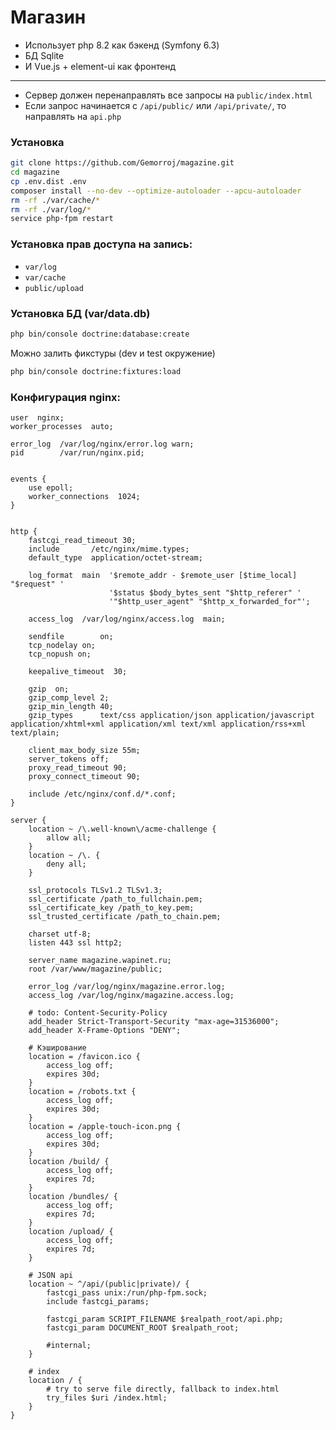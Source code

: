 # Магазин

- Использует php 8.2 как бэкенд (Symfony 6.3)
- БД Sqlite
- И Vue.js + element-ui как фронтенд

---

- Сервер должен перенаправлять все запросы на `public/index.html`
- Если запрос начинается с `/api/public/` или `/api/private/`, то направлять на `api.php`


### Установка
```bash
git clone https://github.com/Gemorroj/magazine.git
cd magazine
cp .env.dist .env
composer install --no-dev --optimize-autoloader --apcu-autoloader
rm -rf ./var/cache/*
rm -rf ./var/log/*
service php-fpm restart
```


### Установка прав доступа на запись:
- `var/log`
- `var/cache`
- `public/upload`

### Установка БД (var/data.db)
```bash
php bin/console doctrine:database:create
```
Можно залить фикстуры (dev и test окружение)
```bash
php bin/console doctrine:fixtures:load
```


### Конфигурация nginx:
```nginx
user  nginx;
worker_processes  auto;

error_log  /var/log/nginx/error.log warn;
pid        /var/run/nginx.pid;


events {
    use epoll;
    worker_connections  1024;
}


http {
    fastcgi_read_timeout 30;
    include       /etc/nginx/mime.types;
    default_type  application/octet-stream;

    log_format  main  '$remote_addr - $remote_user [$time_local] "$request" '
                      '$status $body_bytes_sent "$http_referer" '
                      '"$http_user_agent" "$http_x_forwarded_for"';

    access_log  /var/log/nginx/access.log  main;

    sendfile        on;
    tcp_nodelay on;
    tcp_nopush on;

    keepalive_timeout  30;

    gzip  on;
    gzip_comp_level 2;
    gzip_min_length 40;
    gzip_types      text/css application/json application/javascript application/xhtml+xml application/xml text/xml application/rss+xml text/plain;

    client_max_body_size 55m;
    server_tokens off;
    proxy_read_timeout 90;
    proxy_connect_timeout 90;

    include /etc/nginx/conf.d/*.conf;
}

server {
    location ~ /\.well-known\/acme-challenge {
        allow all;
    }
    location ~ /\. {
        deny all;
    }

    ssl_protocols TLSv1.2 TLSv1.3;
    ssl_certificate /path_to_fullchain.pem;
    ssl_certificate_key /path_to_key.pem;
    ssl_trusted_certificate /path_to_chain.pem;

    charset utf-8;
    listen 443 ssl http2;

    server_name magazine.wapinet.ru;
    root /var/www/magazine/public;

    error_log /var/log/nginx/magazine.error.log;
    access_log /var/log/nginx/magazine.access.log;

    # todo: Content-Security-Policy
    add_header Strict-Transport-Security "max-age=31536000";
    add_header X-Frame-Options "DENY";

    # Кэширование
    location = /favicon.ico {
        access_log off;
        expires 30d;
    }
    location = /robots.txt {
        access_log off;
        expires 30d;
    }
    location = /apple-touch-icon.png {
        access_log off;
        expires 30d;
    }
    location /build/ {
        access_log off;
        expires 7d;
    }
    location /bundles/ {
        access_log off;
        expires 7d;
    }
    location /upload/ {
        access_log off;
        expires 7d;
    }

    # JSON api
    location ~ ^/api/(public|private)/ {
        fastcgi_pass unix:/run/php-fpm.sock;
        include fastcgi_params;

        fastcgi_param SCRIPT_FILENAME $realpath_root/api.php;
        fastcgi_param DOCUMENT_ROOT $realpath_root;

        #internal;
    }

    # index
    location / {
        # try to serve file directly, fallback to index.html
        try_files $uri /index.html;
    }
}
```
